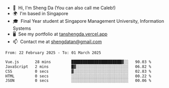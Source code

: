 <!---
tan-sd/tan-sd is a ✨ special ✨ repository because its `README.md` (this file) appears on your GitHub profile.
You can click the Preview link to take a look at your changes.
--->
- 👋  Hi, I'm Sheng Da (You can also call me Caleb!)
- 🌍  I'm based in Singapore
- 🎓  Final Year student at Singapore Management University, Information Systems
- 🖥️  See my portfolio at [tanshengda.vercel.app](https://tanshengda.vercel.app/)
- 📫  Contact me at [shengdatan@gmail.com](mailto:shengdatan@gmail.com)

<!--START_SECTION:waka-->

```txt
From: 22 February 2025 - To: 01 March 2025

Vue.js       28 mins         ██████████████████████▓░░   90.03 %
JavaScript   2 mins          █▓░░░░░░░░░░░░░░░░░░░░░░░   06.82 %
CSS          0 secs          ▓░░░░░░░░░░░░░░░░░░░░░░░░   02.83 %
HTML         0 secs          ░░░░░░░░░░░░░░░░░░░░░░░░░   00.22 %
JSON         0 secs          ░░░░░░░░░░░░░░░░░░░░░░░░░   00.06 %
```

<!--END_SECTION:waka-->
